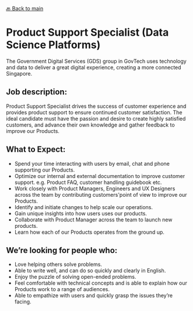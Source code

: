 [:back: Back to main](README.md)

# Product Support Specialist (Data Science Platforms)
The Government Digital Services (GDS) group in GovTech uses technology and data to deliver a great digital experience, creating a more connected Singapore.

## Job description:
Product Support Specialist drives the success of customer experience and provides product support to ensure continued customer satisfaction.
The ideal candidate must have the passion and desire to create highly satisfied customers, and advance their own knowledge and gather feedback to improve our Products.

## What to Expect:
- Spend your time interacting with users by email, chat and phone supporting our Products.
- Optimize our internal and external documentation to improve customer support. e.g. Product FAQ, customer handling guidebook etc.
- Work closely with Product Managers, Engineers and UX Designers across the team by contributing customers'point of view to improve our Products.
- Identify and initiate changes to help scale our operations.
- Gain unique insights into how users uses our products.
- Collaborate with Product Manager across the team to launch new products.
- Learn how each of our Products operates from the ground up.

## We’re looking for people who:
- Love helping others solve problems.
- Able to write well, and can do so quickly and clearly in English.
- Enjoy the puzzle of solving open-ended problems.
- Feel comfortable with technical concepts and is able to explain how our Products work to a range of audiences.
- Able to empathize with users and quickly grasp the issues they’re facing.
